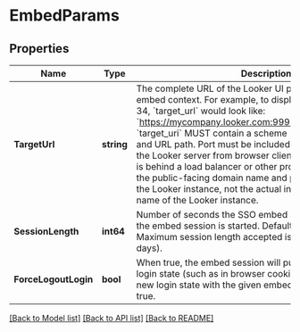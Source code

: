 # EmbedParams

## Properties

Name | Type | Description | Notes
------------ | ------------- | ------------- | -------------
**TargetUrl** | **string** | The complete URL of the Looker UI page to display in the embed context. For example, to display the dashboard with id 34, &#x60;target_url&#x60; would look like: &#x60;https://mycompany.looker.com:9999/dashboards/34&#x60;. &#x60;target_uri&#x60; MUST contain a scheme (HTTPS), domain name, and URL path. Port must be included if it is required to reach the Looker server from browser clients. If the Looker instance is behind a load balancer or other proxy, &#x60;target_uri&#x60; must be the public-facing domain name and port required to reach the Looker instance, not the actual internal network machine name of the Looker instance. | 
**SessionLength** | **int64** | Number of seconds the SSO embed session will be valid after the embed session is started. Defaults to 300 seconds. Maximum session length accepted is 2592000 seconds (30 days). | [optional] 
**ForceLogoutLogin** | **bool** | When true, the embed session will purge any residual Looker login state (such as in browser cookies) before creating a new login state with the given embed user info. Defaults to true. | [optional] 

[[Back to Model list]](../README.md#documentation-for-models) [[Back to API list]](../README.md#documentation-for-api-endpoints) [[Back to README]](../README.md)


